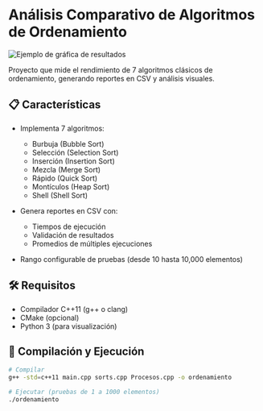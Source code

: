 # Análisis Comparativo de Algoritmos de Ordenamiento

![Ejemplo de gráfica de resultados]()

Proyecto que mide el rendimiento de 7 algoritmos clásicos de ordenamiento, generando reportes en CSV y análisis visuales.

## 📋 Características

- Implementa 7 algoritmos:
  - Burbuja (Bubble Sort)
  - Selección (Selection Sort)
  - Inserción (Insertion Sort)
  - Mezcla (Merge Sort)
  - Rápido (Quick Sort)
  - Montículos (Heap Sort)
  - Shell (Shell Sort)

- Genera reportes en CSV con:
  - Tiempos de ejecución
  - Validación de resultados
  - Promedios de múltiples ejecuciones

- Rango configurable de pruebas (desde 10 hasta 10,000 elementos)

## 🛠️ Requisitos

- Compilador C++11 (g++ o clang)
- CMake (opcional)
- Python 3 (para visualización)

## 🚀 Compilación y Ejecución

```bash
# Compilar
g++ -std=c++11 main.cpp sorts.cpp Procesos.cpp -o ordenamiento

# Ejecutar (pruebas de 1 a 1000 elementos)
./ordenamiento
